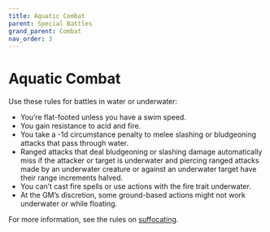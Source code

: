 ```yaml
---
title: Aquatic Combat
parent: Special Battles
grand_parent: Combat
nav_order: 3
---
```


# Aquatic Combat
Use these rules for battles in water or underwater:
* You’re flat-footed unless you have a swim speed.
* You gain resistance to acid and fire.
* You take a -1d circumstance penalty to melee slashing or bludgeoning attacks that pass through water.
* Ranged attacks that deal bludgeoning or slashing damage automatically miss if the attacker or target is underwater and piercing ranged attacks made by an underwater creature or against an underwater target have their range increments halved.
* You can’t cast fire spells or use actions with the fire trait underwater.
* At the GM’s discretion, some ground-based actions might not work underwater or while floating.

For more information, see the rules on [suffocating](https://stormchaserroleplaying.com/stormchaserRPG/Exploration/Environment/Suffocating/).
